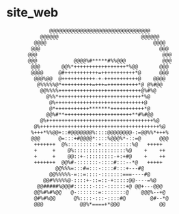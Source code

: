 # site_web

                  @@@@@@@@@@@@@@@@@@@@@@@@@@@@@@@@@
               @@@@@@                           @@@@@@
             @@@@                                   @@@@
            @@@                                       @@@
           @@@                                         @@@
           @@@            @@@@%#*****#%%@@@            @@@
            @@@       @@%*+++++++++++++++++*%@@       @@@
            @@@@     @#+++++++++++=+++++++++++*@      @@@
             @@@%@@  @+++++++++++-+-+++++++++++@    @@@@
              @%%%%%@*++++++++++=+++=++++++++++*@ @%#@@
               @@%%%%+++++++++++++++++++++++++++@%#%@
                 @%%*+++++++++++++++++++++++++++*%@
                  @%+++++++++++++++++++++++++++++@
                  @*+++++++++++*******+++++++++++*@
                 @@%#**++++++++++++++++++++++**#%#@@
               @%+++++++++++++++++++++++++++++++++++%@
             @%+++++++++++++++++++++++++++++++++++++++%@
            %+++*%%@@+::#@@@@@@@%::::@@@@@@@@-:=@@%%*+++%
            @@@      @=:::+#@@@@*::::%@@@%*-::=@      @@@
             +++++++  @%::::::::::+::::::::::%@   +++++
             +     +    @%:::::::::::::::::%@    +    ++
             +     +    @@::+-:::::::::-+:+#@    +    ++
             +++++++  @@%#-:::::::-::::#:::--*@   +++++
                    @@%%%=:::#=:::-::::#:::+---#@
                  @@%%%%%-=::=::::-:::::::===----#@
                @@#%%%%%@-::::+-::=::-+:::::@@----=%@
              @@#####%@@@#::::::-:::-::::::+@ @@+---@@@
             @@%#%#%@@   @-:::::::=::::::::@    @@@%--+@
             @#%#%@@      @%::::-:::-::::#@        @#--*@
             @@@            @@%*====+*@@@             @@
